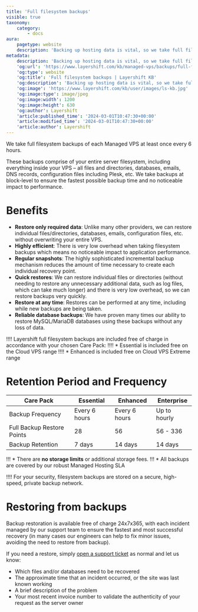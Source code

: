 ```yaml
---
title: 'Full filesystem backups'
visible: true
taxonomy:
    category:
        - docs
aura:
    pagetype: website
    description: 'Backing up hosting data is vital, so we take full filesystem backups on our Cloud VPS services included for free. See all benefits to learn more.'
metadata:
    description: 'Backing up hosting data is vital, so we take full filesystem backups on our Cloud VPS services included for free. See all benefits to learn more.'
    'og:url': 'https://www.layershift.com/kb/managed-vps/backups/full-filesystem-backups'
    'og:type': website
    'og:title': 'Full filesystem backups | Layershift KB'
    'og:description': 'Backing up hosting data is vital, so we take full filesystem backups on our Cloud VPS services included for free. See all benefits to learn more.'
    'og:image': 'https://www.layershift.com/kb/user/images/ls-kb.jpg'
    'og:image:type': image/jpeg
    'og:image:width': 1200
    'og:image:height': 630
    'og:author': Layershift
    'article:published_time': '2024-03-01T10:47:30+00:00'
    'article:modified_time': '2024-03-01T10:47:30+00:00'
    'article:author': Layershift
---
```


We take full filesystem backups of each Managed VPS at least once every 6 hours.

These backups comprise of your entire server filesystem, including everything inside your VPS – all files and directories, databases, emails, DNS records, configuration files including Plesk, etc.  We take backups at block-level to ensure the fastest possible backup time and no noticeable impact to performance.

# Benefits

* **Restore only required data**: Unlike many other providers, we can restore individual files/directories, databases, emails, configuration files, etc. without overwriting your entire VPS.
* **Highly efficient**: There is very low overhead when taking filesystem backups which means no noticeable impact to application performance.
* **Regular snapshots**: The highly sophisticated incremental backup mechanism reduces the amount of time necessary to create each individual recovery point.
* **Quick restores**: We can restore individual files or directories (without needing to restore any unnecessary additional data, such as log files, which can take much longer) and there is very low overhead, so we can restore backups very quickly.
* **Restore at any time**: Restores can be performed at any time, including while new backups are being taken.
* **Reliable database backups**: We have proven many times our ability to restore MySQL/MariaDB databases using these backups without any loss of data.

!!!! Layershift full filesystem backups are included free of charge in accordance with your chosen Care Pack:
!!!! * Essential is included free on the Cloud VPS range
!!!! * Enhanced is included free on Cloud VPS Extreme range

# Retention Period and Frequency

Care Pack | Essential | Enhanced | Enterprise
--------- | --------- | -------- | ----------
Backup Frequency | Every 6 hours | Every 6 hours | Up to hourly
Full Backup Restore Points | 28 | 56 | 56 - 336
Backup Retention | 7 days | 14 days | 14 days

!!! * There are **no storage limits** or additional storage fees.
!!! * All backups are covered by our robust Managed Hosting SLA

!!!! For your security, filesystem backups are stored on a secure, high-speed, private backup network.

# Restoring from backups

Backup restoration is available free of charge 24x7x365, with each incident managed by our support team to ensure the fastest and most successful recovery (in many cases our engineers can help to fix minor issues, avoiding the need to restore from backup).

If you need a restore, simply [open a support ticket](https://help.layershift.com) as normal and let us know:
* Which files and/or databases need to be recovered
* The approximate time that an incident occurred, or the site was last known working
* A brief description of the problem
* Your most recent invoice number to validate the authenticity of your request as the server owner